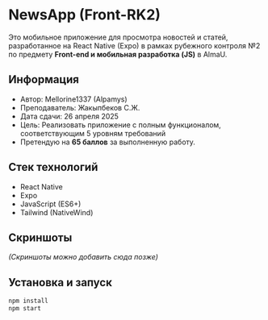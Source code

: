 # NewsApp (Front-RK2)

Это мобильное приложение для просмотра новостей и статей, разработанное на React Native (Expo) в рамках рубежного контроля №2 по предмету **Front-end и мобильная разработка (JS)** в AlmaU.

## Информация

- Автор: Mellorine1337 (Alpamys)
- Преподаватель: Жакыпбеков С.Ж.
- Дата сдачи: 26 апреля 2025
- Цель: Реализовать приложение с полным функционалом, соответствующим 5 уровням требований
- Претендую на **65 баллов** за выполненную работу.

## Стек технологий

- React Native
- Expo
- JavaScript (ES6+)
- Tailwind (NativeWind)

## Скриншоты

*(Скриншоты можно добавить сюда позже)*

## Установка и запуск

```bash
npm install
npm start

